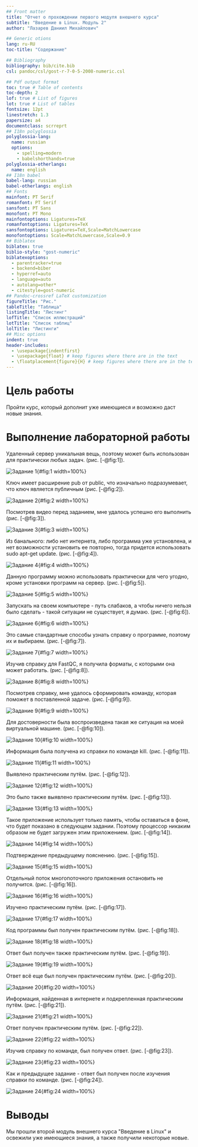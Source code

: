 ```yaml
---
## Front matter
title: "Отчет о прохождении первого модуля внешнего курса"
subtitle: "Введение в Linux. Модуль 2"
author: "Лазарев Даниил Михайлович"

## Generic otions
lang: ru-RU
toc-title: "Содержание"

## Bibliography
bibliography: bib/cite.bib
csl: pandoc/csl/gost-r-7-0-5-2008-numeric.csl

## Pdf output format
toc: true # Table of contents
toc-depth: 2
lof: true # List of figures
lot: true # List of tables
fontsize: 12pt
linestretch: 1.3
papersize: a4
documentclass: scrreprt
## I18n polyglossia
polyglossia-lang:
  name: russian
  options:
	- spelling=modern
	- babelshorthands=true
polyglossia-otherlangs:
  name: english
## I18n babel
babel-lang: russian
babel-otherlangs: english
## Fonts
mainfont: PT Serif
romanfont: PT Serif
sansfont: PT Sans
monofont: PT Mono
mainfontoptions: Ligatures=TeX
romanfontoptions: Ligatures=TeX
sansfontoptions: Ligatures=TeX,Scale=MatchLowercase
monofontoptions: Scale=MatchLowercase,Scale=0.9
## Biblatex
biblatex: true
biblio-style: "gost-numeric"
biblatexoptions:
  - parentracker=true
  - backend=biber
  - hyperref=auto
  - language=auto
  - autolang=other*
  - citestyle=gost-numeric
## Pandoc-crossref LaTeX customization
figureTitle: "Рис."
tableTitle: "Таблица"
listingTitle: "Листинг"
lofTitle: "Список иллюстраций"
lotTitle: "Список таблиц"
lolTitle: "Листинги"
## Misc options
indent: true
header-includes:
  - \usepackage{indentfirst}
  - \usepackage{float} # keep figures where there are in the text
  - \floatplacement{figure}{H} # keep figures where there are in the text
---
```


# Цель работы

Пройти курс, который дополнит уже имеющиеся и возможно даст новые знания.

# Выполнение лабораторной работы

Удаленный сервер уникальная вещь, поэтому может быть использован для практически любых задач. (рис. [-@fig:1]).

![Задание 1](image/m2p1.png){#fig:1 width=100%}

Ключ имеет расширение pub от public, что изначально подразумевает, что ключ является публичным (рис. [-@fig:2]).

![Задание 2](image/m2p2.png){#fig:2 width=100%}

Посмотрев видео перед заданием, мне удалось успешно его выполнить (рис. [-@fig:3]).

![Задание 3](image/m2p3.png){#fig:3 width=100%}

Из банального: либо нет интернета, либо программа уже установлена, и нет возможности установить ее повторно, тогда придется использовать sudo apt-get update. (рис. [-@fig:4]).

![Задание 4](image/m2p4.png){#fig:4 width=100%}

Данную программу можно использовать практически для чего угодно, кроме установки программ на сервер. (рис. [-@fig:5]).

![Задание 5](image/m2p5.png){#fig:5 width=100%}

Запускать на своем компьютере - путь слабаков, а чтобы ничего нельзя было сделать - такой ситуации не существует, я думаю. (рис. [-@fig:6]).

![Задание 6](image/m2p6.png){#fig:6 width=100%}

Это самые стандартные способы узнать справку о программе, поэтому их и выбираем. (рис. [-@fig:7]).

![Задание 7](image/m2p7.png){#fig:7 width=100%}

Изучив справку для FastQC, я получила форматы, с которыми она может работать. (рис. [-@fig:8]).

![Задание 8](image/m2p8.png){#fig:8 width=100%}

Посмотрев справку, мне удалось сформировать команду, которая поможет в поставленной задаче. (рис. [-@fig:9]).

![Задание 9](image/m2p9.png){#fig:9 width=100%}

Для достоверности была воспроизведена такая же ситуация на моей виртуальной машине. (рис. [-@fig:10]).

![Задание 10](image/m2p10.png){#fig:10 width=100%}

Информация была получена из справки по команде kill. (рис. [-@fig:11]).

![Задание 11](image/m2p11.png){#fig:11 width=100%}

Выявлено практическим путём. (рис. [-@fig:12]).

![Задание 12](image/m2p12.png){#fig:12 width=100%}

Это было также выявлено практическим путём. (рис. [-@fig:13]).

![Задание 13](image/m2p13.png){#fig:13 width=100%}

Такое приложение использует только память, чтобы оставаться в фоне, что будет показано в следующем задании. Поэтому процессор никаким образом не будет загружен этим приложением. (рис. [-@fig:14]).

![Задание 14](image/m2p14.png){#fig:14 width=100%}

Подтверждение предыдущему пояснению. (рис. [-@fig:15]).

![Задание 15](image/m2p15.png){#fig:15 width=100%}

Отдельный поток многопоточного приложения остановить не получится. (рис. [-@fig:16]).

![Задание 16](image/m2p16.png){#fig:16 width=100%}

Изучено практическим путём. (рис. [-@fig:17]).

![Задание 17](image/m2p17.png){#fig:17 width=100%}

Код программы был получен практическим путём. (рис. [-@fig:18]).

![Задание 18](image/m2p18.png){#fig:18 width=100%}

Ответ был получен также практическим путём. (рис. [-@fig:19]).

![Задание 19](image/m2p19.png){#fig:19 width=100%}

Ответ всё еще был получен практическим путём. (рис. [-@fig:20]).

![Задание 20](image/m2p20.png){#fig:20 width=100%}

Информация, найденная в интернете и подкрепленная практическим путём. (рис. [-@fig:21]).

![Задание 21](image/m2p21.png){#fig:21 width=100%}

Ответ получен практическим путём. (рис. [-@fig:22]).

![Задание 22](image/m2p22.png){#fig:22 width=100%}

Изучив справку по команде, был получен ответ. (рис. [-@fig:23]).

![Задание 23](image/m2p23.png){#fig:23 width=100%}

Как и предыдущее задание - ответ был получен после изучения справки по команде. (рис. [-@fig:24]).

![Задание 24](image/m2p24.png){#fig:24 width=100%}


# Выводы

Мы прошли второй модуль внешнего курса "Введение в Linux" и освежили уже имеющиеся знания, а также получили некоторые новые.


